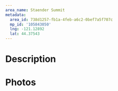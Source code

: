 ```yaml
---
area_name: Staender Summit
metadata:
  area_id: 738d1257-fb1a-4feb-a6c2-0bef7a5f707c
  mp_id: '105843050'
  lng: -121.12892
  lat: 44.37543
---
```

# Description

# Photos


